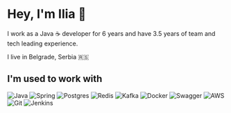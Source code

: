 # Hey, I'm Ilia 👋

I work as a Java ☕ developer for 6 years and have 3.5 years of team and tech leading experience.

I live in Belgrade, Serbia 🇷🇸

## I'm used to work with
![Java](https://img.shields.io/badge/java-CC0000?style=for-the-badge&logo=openjdk&logoColor=white)
![Spring](https://img.shields.io/badge/Spring-green?style=for-the-badge&logo=Spring&logoColor=white)
![Postgres](https://img.shields.io/badge/postgres-316192.svg?&style=for-the-badge&logo=postgresql&logoColor=white)
![Redis](https://img.shields.io/badge/redis-CC0000.svg?&style=for-the-badge&logo=redis&logoColor=white) 
![Kafka](https://img.shields.io/badge/kafka%20-%23000000.svg?&style=for-the-badge&logo=apache%20kafka&logoColor=white)
![Docker](https://img.shields.io/badge/docker-2496ED.svg?&style=for-the-badge&logo=docker&logoColor=white)
![Swagger](https://img.shields.io/badge/swagger-385EA2D.svg?&style=for-the-badge&logo=swagger&logoColor=black)
![AWS](https://img.shields.io/badge/AWS-FF9900.svg?&style=for-the-badge&logo=amazon-aws&logoColor=white)
![Git](https://img.shields.io/badge/git-F05033.svg?&style=for-the-badge&logo=git&logoColor=white) 
![Jenkins](https://img.shields.io/badge/Jenkins-DCA678?style=for-the-badge&logo=Jenkins&logoColor=black)
